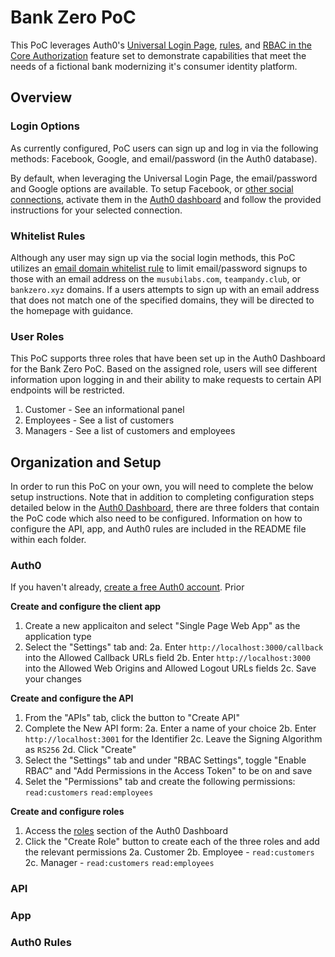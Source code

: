 # Bank Zero PoC
This PoC leverages Auth0's [Universal Login Page](https://auth0.com/docs/universal-login), [rules](https://auth0.com/docs/rules), and [RBAC in the Core Authorization](https://auth0.com/docs/authorization/guides/how-to) feature set to demonstrate capabilities that meet the needs of a fictional bank modernizing it's consumer identity platform.

## Overview
### Login Options
As currently configured, PoC users can sign up and log in via the following methods: Facebook, Google, and email/password (in the Auth0 database).

By default, when leveraging the Universal Login Page, the email/password and Google options are available. To setup Facebook, or [other social connections](https://auth0.com/docs/identityproviders), activate them in the [Auth0 dashboard](https://manage.auth0.com/#/connections/social) and follow the provided instructions for your selected connection.

### Whitelist Rules
Although any user may sign up via the social login methods, this PoC utilizes an [email domain whitelist rule](https://auth0.com/rules/simple-domain-whitelist) to limit email/password signups to those with an email address on the `musubilabs.com`, `teampandy.club`, or `bankzero.xyz` domains. If a users attempts to sign up with an email address that does not match one of the specified domains, they will be directed to the homepage with guidance.

### User Roles
This PoC supports three roles that have been set up in the Auth0 Dashboard for the Bank Zero PoC. Based on the assigned role, users will see different information upon logging in and their ability to make requests to certain API endpoints will be restricted.
1. Customer - See an informational panel
2. Employees - See a list of customers
3. Managers - See a list of customers and employees

## Organization and Setup
In order to run this PoC on your own, you will need to complete the below setup instructions. Note that in addition to completing configuration steps detailed below in the [Auth0 Dashboard](https://manage.auth0.com), there are three folders that contain the PoC code which also need to be configured. Information on how to configure the API, app, and Auth0 rules are included in the README file within each folder.

### Auth0
If you haven't already, [create a free Auth0 account](https://auth0.com/signup). Prior 

**Create and configure the client app**
1. Create a new applicaiton and select "Single Page Web App" as the application type
2. Select the "Settings" tab and:
2a. Enter `http://localhost:3000/callback` into the Allowed Callback URLs field
2b. Enter `http://localhost:3000` into the Allowed Web Origins and Allowed Logout URLs fields
2c. Save your changes

**Create and configure the API**
1. From the "APIs" tab, click the button to "Create API"
2. Complete the New API form:
2a. Enter a name of your choice
2b. Enter `http://localhost:3001` for the Identifier
2c. Leave the Signing Algorithm as `RS256`
2d. Click "Create"
3. Select the "Settings" tab and under "RBAC Settings", toggle "Enable RBAC" and "Add Permissions in the Access Token" to be on and save
4. Selet the "Permissions" tab and create the following permissions: `read:customers` `read:employees`

**Create and configure roles**
1. Access the [roles](https://manage.auth0.com/#/roles) section of the Auth0 Dashboard
2. Click the "Create Role" button to create each of the three roles and add the relevant permissions
2a. Customer
2b. Employee - `read:customers`
2c. Manager - `read:customers` `read:employees`

### API

### App

### Auth0 Rules